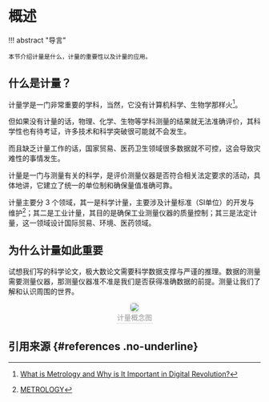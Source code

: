 # 概述

!!! abstract "导言"

    本节介绍计量是什么，计量的重要性以及计量的应用。

## 什么是计量？
计量学是一门非常重要的学科，当然，它没有计算机科学、生物学那样火[^1]。  

但如果没有计量的话，物理、化学、生物等学科测量的结果就无法准确评价，其科学性也有待考证，许多技术和科学突破很可能就不会发生。  

而且缺乏计量工作的话，国家贸易、医药卫生领域很多数据就不可控，这会导致灾难性的事情发生。  

计量是一门与测量有关的科学，是评价测量仪器是否符合相关法定要求的活动，具体地讲，它建立了统一的单位制和确保量值准确可靠。

计量主要分 3 个领域，其一是科学计量，主要涉及计量标准（SI单位）的开发与维护[^2]；其二是工业计量，其目的是确保工业测量仪器的质量控制；其三是法定计量，这一领域设计国际贸易、环境、医药领域。

## 为什么计量如此重要

试想我们写的科学论文，极大数论文需要科学数据支撑与严谨的推理。数据的测量需要测量仪器，那测量仪器准不准是我们是否获得准确数据的前提。测量让我们了解和认识周围的世界。

 <center>
    <img style="border-radius: 0.3125em;
    box-shadow: 0 2px 4px 0 rgba(34,36,38,.12),0 2px 10px 0 rgba(34,36,38,.08);" 
    src="../images/metrology_intro.jpg">
    <br>
    <div style="color:orange; border-bottom: 1px solid #d9d9d9;
    display: inline-block;
    color: #999;
    padding: 2px;">计量概念图</div>
</center>



## 引用来源 {#references .no-underline}

[^1]: [What is Metrology and Why is It Important in Digital Revolution?](https://www.entrepreneurbusinessblog.com/2018/07/metrology/#:~:text=In%20all%20aspects%20of%20research%2C%20metrology%20is%20always,the%20instruments%20necessary%20to%20make%20the%20measurements%20themselves.)   
[^2]: [METROLOGY](https://www.nist.gov/metrology)





